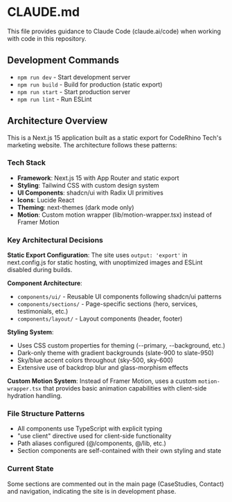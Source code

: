 # CLAUDE.md

This file provides guidance to Claude Code (claude.ai/code) when working with code in this repository.

## Development Commands

- `npm run dev` - Start development server
- `npm run build` - Build for production (static export)
- `npm run start` - Start production server
- `npm run lint` - Run ESLint

## Architecture Overview

This is a Next.js 15 application built as a static export for CodeRhino Tech's marketing website. The architecture follows these patterns:

### Tech Stack
- **Framework**: Next.js 15 with App Router and static export
- **Styling**: Tailwind CSS with custom design system
- **UI Components**: shadcn/ui with Radix UI primitives
- **Icons**: Lucide React
- **Theming**: next-themes (dark mode only)
- **Motion**: Custom motion wrapper (lib/motion-wrapper.tsx) instead of Framer Motion

### Key Architectural Decisions

**Static Export Configuration**: The site uses `output: 'export'` in next.config.js for static hosting, with unoptimized images and ESLint disabled during builds.

**Component Architecture**:
- `components/ui/` - Reusable UI components following shadcn/ui patterns
- `components/sections/` - Page-specific sections (hero, services, testimonials, etc.)
- `components/layout/` - Layout components (header, footer)

**Styling System**:
- Uses CSS custom properties for theming (--primary, --background, etc.)
- Dark-only theme with gradient backgrounds (slate-900 to slate-950)
- Sky/blue accent colors throughout (sky-500, sky-600)
- Extensive use of backdrop blur and glass-morphism effects

**Custom Motion System**: Instead of Framer Motion, uses a custom `motion-wrapper.tsx` that provides basic animation capabilities with client-side hydration handling.

### File Structure Patterns

- All components use TypeScript with explicit typing
- "use client" directive used for client-side functionality
- Path aliases configured (@/components, @/lib, etc.)
- Section components are self-contained with their own styling and state

### Current State
Some sections are commented out in the main page (CaseStudies, Contact) and navigation, indicating the site is in development phase.